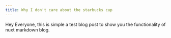 ```yaml
---
title: Why I don't care about the starbucks cup
---
```


Hey Everyone, this is simple a test blog post to show you
the functionality of nuxt markdown blog.